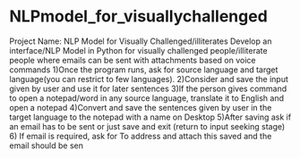 # NLPmodel_for_visuallychallenged

Project Name: NLP Model for Visually Challenged/illiterates
Develop an interface/NLP Model in Python for visually challenged 
people/illiterate people where emails can be sent with attachments based on 
voice commands
1)Once the program runs, ask for source language and target language(you can 
restrict to
few languages).
2)Consider and save the input given by user and use it for later sentences
3)If the person gives command to open a notepad/word in any source 
language, translate
it to English and open a notepad
4)Convert and save the sentences given by user in the target language to the 
notepad with
a name on Desktop
5)After saving ask if an email has to be sent or just save and exit (return to 
input seeking
stage)
6) If email is required, ask for To address and attach this saved and 
the email should be sen

